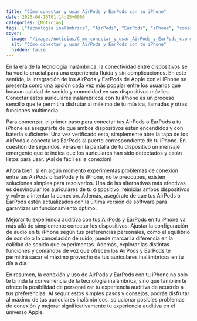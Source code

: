 ```yaml
---
title: "Cómo conectar y usar AirPods y EarPods con tu iPhone"
date: 2025-04-16T01:14:25+0000
categories: [Noticias]
tags: ["tecnología inalámbrica", "AirPods", "EarPods", "iPhone", "conexión", "calidad de sonido", "experiencia auditiva."]
cover:
  image: "/images/noticias/C_mo_conectar_y_usar_AirPods_y_EarPods_c.png"
  alt: "Cómo conectar y usar AirPods y EarPods con tu iPhone"
  hidden: false
---
```


En la era de la tecnología inalámbrica, la conectividad entre dispositivos se ha vuelto crucial para una experiencia fluida y sin complicaciones. En este sentido, la integración de los AirPods y EarPods de Apple con el iPhone se presenta como una opción cada vez más popular entre los usuarios que buscan calidad de sonido y comodidad en sus dispositivos móviles. Conectar estos auriculares inalámbricos con tu iPhone es un proceso sencillo que te permitirá disfrutar al máximo de tu música, llamadas y otras funciones multimedia.

Para comenzar, el primer paso para conectar tus AirPods o EarPods a tu iPhone es asegurarte de que ambos dispositivos estén encendidos y con batería suficiente. Una vez verificado esto, simplemente abre la tapa de los AirPods o conecta los EarPods al puerto correspondiente de tu iPhone. En cuestión de segundos, verás en la pantalla de tu dispositivo un mensaje emergente que te indica que los auriculares han sido detectados y están listos para usar. ¡Así de fácil es la conexión!

Ahora bien, si en algún momento experimentas problemas de conexión entre tus AirPods o EarPods y tu iPhone, no te preocupes, existen soluciones simples para resolverlos. Una de las alternativas más efectivas es desvincular los auriculares de tu dispositivo, reiniciar ambos dispositivos y volver a intentar la conexión. Además, asegúrate de que tus AirPods o EarPods estén actualizados con la última versión de software para garantizar un funcionamiento óptimo.

Mejorar tu experiencia auditiva con tus AirPods y EarPods en tu iPhone va más allá de simplemente conectar los dispositivos. Ajustar la configuración de audio en tu iPhone según tus preferencias personales, como el equilibrio de sonido o la cancelación de ruido, puede marcar la diferencia en la calidad de sonido que experimentas. Además, explorar las distintas funciones y comandos de voz que ofrecen los AirPods y EarPods te permitirá sacar el máximo provecho de tus auriculares inalámbricos en tu día a día.

En resumen, la conexión y uso de AirPods y EarPods con tu iPhone no solo te brinda la conveniencia de la tecnología inalámbrica, sino que también te ofrece la posibilidad de personalizar tu experiencia auditiva de acuerdo a tus preferencias. Al seguir estos simples pasos y consejos, podrás disfrutar al máximo de tus auriculares inalámbricos, solucionar posibles problemas de conexión y mejorar significativamente tu experiencia auditiva en el universo Apple.
